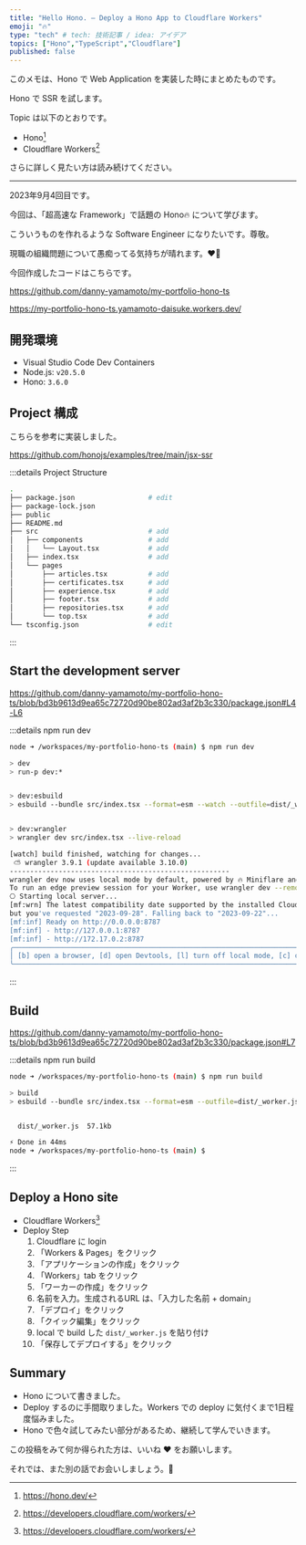 ```yaml
---
title: "Hello Hono. — Deploy a Hono App to Cloudflare Workers"
emoji: "🔥"
type: "tech" # tech: 技術記事 / idea: アイデア
topics: ["Hono","TypeScript","Cloudflare"]
published: false
---
```

このメモは、Hono で Web Application を実装した時にまとめたものです。

Hono で SSR を試します。

Topic は以下のとおりです。

- Hono[^1]
- Cloudflare Workers[^2]

[^1]: https://hono.dev/

さらに詳しく見たい方は読み続けてください。

---

2023年9月4回目です。

今回は、「超高速な Framework」で話題の Hono🔥 について学びます。

こういうものを作れるような Software Engineer になりたいです。尊敬。

現職の組織問題について愚痴ってる気持ちが晴れます。❤️‍🔥

今回作成したコードはこちらです。

https://github.com/danny-yamamoto/my-portfolio-hono-ts

https://my-portfolio-hono-ts.yamamoto-daisuke.workers.dev/

## 開発環境
- Visual Studio Code Dev Containers
- Node.js: `v20.5.0`
- Hono: `3.6.0`

## Project 構成

こちらを参考に実装しました。

https://github.com/honojs/examples/tree/main/jsx-ssr

:::details Project Structure
```bash
.
├── package.json                  # edit
├── package-lock.json
├── public
├── README.md
├── src                           # add
│   ├── components                # add
│   │   └── Layout.tsx            # add
│   ├── index.tsx                 # add
│   └── pages
│       ├── articles.tsx          # add
│       ├── certificates.tsx      # add
│       ├── experience.tsx        # add
│       ├── footer.tsx            # add
│       ├── repositories.tsx      # add
│       └── top.tsx               # add
└── tsconfig.json                 # edit
```
:::

## Start the development server

https://github.com/danny-yamamoto/my-portfolio-hono-ts/blob/bd3b9613d9ea65c72720d90be802ad3af2b3c330/package.json#L4-L6

:::details npm run dev
```bash
node ➜ /workspaces/my-portfolio-hono-ts (main) $ npm run dev

> dev
> run-p dev:*


> dev:esbuild
> esbuild --bundle src/index.tsx --format=esm --watch --outfile=dist/_worker.js


> dev:wrangler
> wrangler dev src/index.tsx --live-reload

[watch] build finished, watching for changes...
 ⛅️ wrangler 3.9.1 (update available 3.10.0)
------------------------------------------------------
wrangler dev now uses local mode by default, powered by 🔥 Miniflare and 👷 workerd.
To run an edge preview session for your Worker, use wrangler dev --remote
⎔ Starting local server...
[mf:wrn] The latest compatibility date supported by the installed Cloudflare Workers Runtime is "2023-09-22",
but you've requested "2023-09-28". Falling back to "2023-09-22"...
[mf:inf] Ready on http://0.0.0.0:8787 
[mf:inf] - http://127.0.0.1:8787
[mf:inf] - http://172.17.0.2:8787
╭─────────────────────────────────────────────────────────────────────────────────────────────────────────────────────────────────────────────────────────────────────────────────────────╮
│ [b] open a browser, [d] open Devtools, [l] turn off local mode, [c] clear console, [x] to exit                                                                                          │
╰─────────────────────────────────────────────────────────────────────────────────────────────────────────────────────────────────────────────────────────────────────────────────────────╯
```
:::

## Build

https://github.com/danny-yamamoto/my-portfolio-hono-ts/blob/bd3b9613d9ea65c72720d90be802ad3af2b3c330/package.json#L7

:::details npm run build
```bash
node ➜ /workspaces/my-portfolio-hono-ts (main) $ npm run build

> build
> esbuild --bundle src/index.tsx --format=esm --outfile=dist/_worker.js


  dist/_worker.js  57.1kb

⚡ Done in 44ms
node ➜ /workspaces/my-portfolio-hono-ts (main) $ 
```
:::

## Deploy a Hono site
- Cloudflare Workers[^2]
- Deploy Step
   1. Cloudflare に login
   1. 「Workers & Pages」をクリック
   1. 「アプリケーションの作成」をクリック
   1. 「Workers」tab をクリック
   1. 「ワーカーの作成」をクリック
   1. 名前を入力。生成されるURL は、「入力した名前 + domain」
   1. 「デプロイ」をクリック
   1. 「クイック編集」をクリック
   1. local で build した `dist/_worker.js` を貼り付け
   1. 「保存してデプロイする」をクリック

[^2]: https://developers.cloudflare.com/workers/

## Summary
- Hono について書きました。
- Deploy するのに手間取りました。Workers での deploy に気付くまで1日程度悩みました。
- Hono で色々試してみたい部分があるため、継続して学んでいきます。

この投稿をみて何か得られた方は、いいね ❤️ をお願いします。

それでは、また別の話でお会いしましょう。👋
